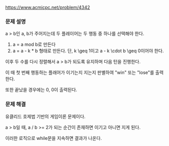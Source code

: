 https://www.acmicpc.net/problem/4342

### 문제 설명

a > b인 a, b가 주어지는데 두 플레이어는 두 행동 중 하나를 선택해야 한다.

1. a = a mod b로 만든다
2. a = a - k * b 형태로 만든다. 단, k \geq 1이고 a - k \cdot b \geq 0이어야 한다.

이후 두 수를 다시 정렬해서 a > b가 되도록 유지하며 다음 턴을 진행한다.

이 때 첫 번째 행동하는 플래어가 이기는지 지는지 판별하여 "win" 또는 "lose"를 출력한다.

또한 끝났을 경우에는 0, 0이 출력된다.

### 문제 해결

유클리드 호제법 기반의 게임이론 문제이다.

a > b일 때, a / b >= 2가 되는 순간이 존재하면 이기고 아니면 지게 된다.

이러한 로직으로 while문을 지속하면 결과가 나온다.
